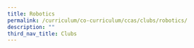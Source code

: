 ```yaml
---
title: Robotics
permalink: /curriculum/co-curriculum/ccas/clubs/robotics/
description: ""
third_nav_title: Clubs
---
```

